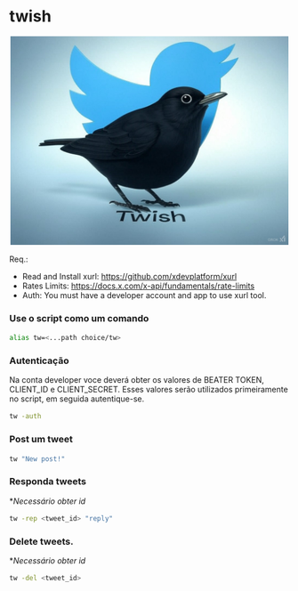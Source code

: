 # twish

<div align="center">
    <img src="twish.jpg" width="500px"/> 
</div>


Req.:
  - Read and Install xurl: https://github.com/xdevplatform/xurl
  - Rates Limits: https://docs.x.com/x-api/fundamentals/rate-limits
  - Auth: You must have a developer account and app to use xurl tool.


### Use o script como um comando
```bash
alias tw=<...path choice/tw>
```

### Autenticação
Na conta developer voce deverá obter os valores de BEATER TOKEN, CLIENT_ID e CLIENT_SECRET.
Esses valores serão utilizados primeiramente no script, em seguida autentique-se.
```bash
tw -auth
```

### Post um tweet
```bash
tw "New post!"
```

### Responda tweets
**Necessário obter id*
```bash
tw -rep <tweet_id> "reply"
```

### Delete tweets. 
**Necessário obter id*
```bash
tw -del <tweet_id>
```